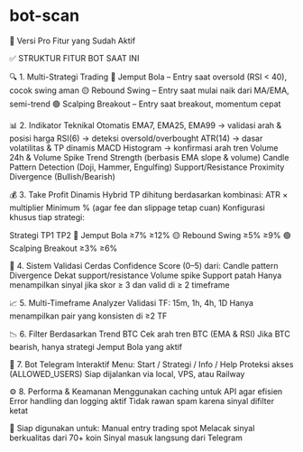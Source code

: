 # bot-scan

🧠  Versi Pro Fitur yang Sudah Aktif


✅ STRUKTUR FITUR BOT SAAT INI

🔍 1. Multi-Strategi Trading
🔴 Jemput Bola – Entry saat oversold (RSI < 40), cocok swing aman
🟡 Rebound Swing – Entry saat mulai naik dari MA/EMA, semi-trend
🟢 Scalping Breakout – Entry saat breakout, momentum cepat


📊 2. Indikator Teknikal Otomatis
EMA7, EMA25, EMA99 → validasi arah & posisi harga
RSI(6) → deteksi oversold/overbought
ATR(14) → dasar volatilitas & TP dinamis
MACD Histogram → konfirmasi arah tren
Volume 24h & Volume Spike
Trend Strength (berbasis EMA slope & volume)
Candle Pattern Detection (Doji, Hammer, Engulfing)
Support/Resistance Proximity
Divergence (Bullish/Bearish)


💰 3. Take Profit Dinamis Hybrid
TP dihitung berdasarkan kombinasi:
ATR × multiplier
Minimum % (agar fee dan slippage tetap cuan)
Konfigurasi khusus tiap strategi:

Strategi	TP1	TP2
🔴 Jemput Bola	≥7%	≥12%
🟡 Rebound Swing	≥5%	≥9%
🟢 Scalping Breakout	≥3%	≥6%


🧠 4. Sistem Validasi Cerdas
Confidence Score (0–5) dari:
Candle pattern
Divergence
Dekat support/resistance
Volume spike
Support patah
Hanya menampilkan sinyal jika skor ≥ 3 dan valid di ≥ 2 timeframe


📈 5. Multi-Timeframe Analyzer
Validasi TF: 15m, 1h, 4h, 1D
Hanya menampilkan pair yang konsisten di ≥2 TF

📉 6. Filter Berdasarkan Trend BTC
Cek arah tren BTC (EMA & RSI)
Jika BTC bearish, hanya strategi Jemput Bola yang aktif


🤖 7. Bot Telegram Interaktif
Menu: Start / Strategi / Info / Help
Proteksi akses (ALLOWED_USERS)
Siap dijalankan via local, VPS, atau Railway

⚙️ 8. Performa & Keamanan
Menggunakan caching untuk API agar efisien
Error handling dan logging aktif
Tidak rawan spam karena sinyal difilter ketat

🏁 Siap digunakan untuk:
Manual entry trading spot
Melacak sinyal berkualitas dari 70+ koin
Sinyal masuk langsung dari Telegram


